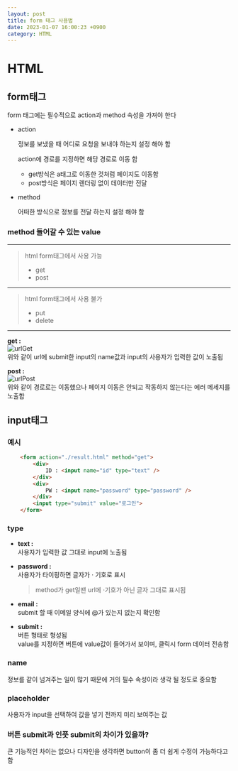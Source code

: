 ```yaml
---
layout: post
title: form 태그 사용법
date: 2023-01-07 16:00:23 +0900
category: HTML
---
```

# HTML

## form태그

form 태그에는 필수적으로 action과 method 속성을 가져야 한다

* action

    정보를 보냈을 때 어디로 요청을 보내야 하는지 설정 해야 함

    action에 경로를 지정하면 해당 경로로 이동 함

     + get방식은 a태그로 이동한 것처럼 페이지도 이동함
     + post방식은 페이지 렌더링 없이 데이터만 전달

* method

    어떠한 방식으로 정보를 전달 하는지 설정 해야 함

### method 들어갈 수 있는 value

---

> html form태그에서 사용 가능
>* get
>* post

---

> html form태그에서 사용 불가 
>* put
>* delete

---
**get :** <br>
![urlGet](https://user-images.githubusercontent.com/120312998/211142182-d597cfa1-6a7f-4b57-8611-75f5764990a0.PNG)<br>
위와 같이 url에 submit한 input의 name값과 input의 사용자가 입력한 값이 노출됨


**post :** <br>
![urlPost](https://user-images.githubusercontent.com/120312998/211142178-3fb16f0f-8636-489a-adb5-7f4980629d3c.PNG)<br>
위와 같이 경로로는 이동했으나 페이지 이동은 안되고 작동하지 않는다는 에러 메세지를 노출함

## input태그

### **예시**
```html
    <form action="./result.html" method="get">
        <div>
            ID : <input name="id" type="text" />
        </div>
        <div>
            PW : <input name="password" type="password" />
        </div>
        <input type="submit" value="로그인">
    </form>
```


### **type**

* **text :**<br>
사용자가 입력한 값 그대로 input에 노출됨

* **password :**<br>
사용자가 타이핑하면 글자가 · 기호로 표시<br>
    > method가 get일땐 url에 ·기호가 아닌 글자 그대로 표시됨

* **email :**<br>
submit 할 때 이메일 양식에 @가 있는지 없는지 확인함

* **submit :**<br>
버튼 형태로 형성됨<br>
value를 지정하면 버튼에 value값이 들어가서 보이며, 클릭시 form 데이터 전송함

### **name**

정보를 같이 넘겨주는 일이 많기 때문에 거의 필수 속성이라 생각 될 정도로 중요함

### **placeholder**

사용자가 input을 선택하여 값을 넣기 전까지 미리 보여주는 값

### **버튼 submit과 인풋 submit의 차이가 있을까?**

큰 기능적인 차이는 없으나 디자인을 생각하면 button이 좀 더 쉽게 수정이 가능하다고 함
